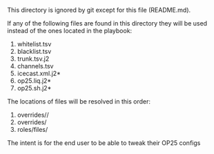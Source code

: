 This directory is ignored by git except for this file (README.md).

If any of the following files are found in this directory they will be used instead of the ones located in the playbook:
1. whitelist.tsv
2. blacklist.tsv
3. trunk.tsv.j2
4. channels.tsv
4. icecast.xml.j2*
5. op25.liq.j2*
6. op25.sh.j2*

The locations of files will be resolved in this order:
1. overrides/<ansible hostname>/<filename>
2. overrides/<filename>
3. roles/files/<filename>

The intent is for the end user to be able to tweak their OP25 configs